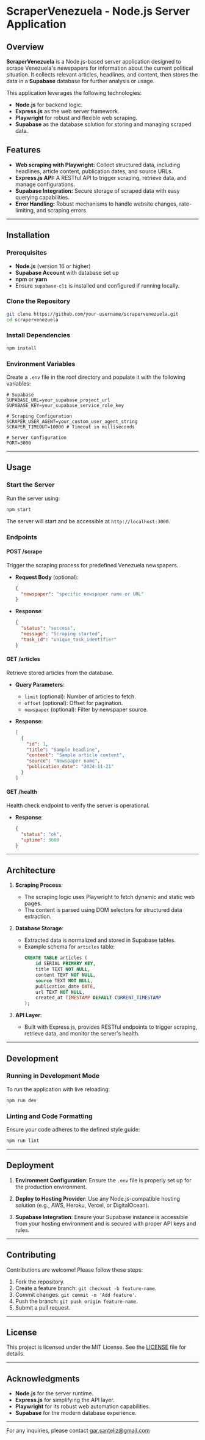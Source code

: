 # ScraperVenezuela - Node.js Server Application

## Overview

**ScraperVenezuela** is a Node.js-based server application designed to scrape Venezuela's newspapers for information about the current political situation. It collects relevant articles, headlines, and content, then stores the data in a **Supabase** database for further analysis or usage.

This application leverages the following technologies:

- **Node.js** for backend logic.
- **Express.js** as the web server framework.
- **Playwright** for robust and flexible web scraping.
- **Supabase** as the database solution for storing and managing scraped data.

## Features

- **Web scraping with Playwright:** Collect structured data, including headlines, article content, publication dates, and source URLs.
- **Express.js API:** A RESTful API to trigger scraping, retrieve data, and manage configurations.
- **Supabase Integration:** Secure storage of scraped data with easy querying capabilities.
- **Error Handling:** Robust mechanisms to handle website changes, rate-limiting, and scraping errors.

---

## Installation

### Prerequisites

- **Node.js** (version 16 or higher)
- **Supabase Account** with database set up
- **npm** or **yarn**
- Ensure `supabase-cli` is installed and configured if running locally.

### Clone the Repository

```bash
git clone https://github.com/your-username/scrapervenezuela.git
cd scrapervenezuela
```

### Install Dependencies

```bash
npm install
```

### Environment Variables

Create a `.env` file in the root directory and populate it with the following variables:

```env
# Supabase
SUPABASE_URL=your_supabase_project_url
SUPABASE_KEY=your_supabase_service_role_key

# Scraping Configuration
SCRAPER_USER_AGENT=your_custom_user_agent_string
SCRAPER_TIMEOUT=10000 # Timeout in milliseconds

# Server Configuration
PORT=3000
```

---

## Usage

### Start the Server

Run the server using:

```bash
npm start
```

The server will start and be accessible at `http://localhost:3000`.

### Endpoints

#### **POST /scrape**

Trigger the scraping process for predefined Venezuela newspapers.

- **Request Body** (optional):
  ```json
  {
    "newspaper": "specific newspaper name or URL"
  }
  ```

- **Response**:
  ```json
  {
    "status": "success",
    "message": "Scraping started",
    "task_id": "unique_task_identifier"
  }
  ```

#### **GET /articles**

Retrieve stored articles from the database.

- **Query Parameters**:
  - `limit` (optional): Number of articles to fetch.
  - `offset` (optional): Offset for pagination.
  - `newspaper` (optional): Filter by newspaper source.

- **Response**:
  ```json
  [
    {
      "id": 1,
      "title": "Sample headline",
      "content": "Sample article content",
      "source": "Newspaper name",
      "publication_date": "2024-11-21"
    }
  ]
  ```

#### **GET /health**

Health check endpoint to verify the server is operational.

- **Response**:
  ```json
  {
    "status": "ok",
    "uptime": 3600
  }
  ```

---

## Architecture

1. **Scraping Process**:
   - The scraping logic uses Playwright to fetch dynamic and static web pages.
   - The content is parsed using DOM selectors for structured data extraction.

2. **Database Storage**:
   - Extracted data is normalized and stored in Supabase tables.
   - Example schema for `articles` table:
     ```sql
     CREATE TABLE articles (
         id SERIAL PRIMARY KEY,
         title TEXT NOT NULL,
         content TEXT NOT NULL,
         source TEXT NOT NULL,
         publication_date DATE,
         url TEXT NOT NULL,
         created_at TIMESTAMP DEFAULT CURRENT_TIMESTAMP
     );
     ```

3. **API Layer**:
   - Built with Express.js, provides RESTful endpoints to trigger scraping, retrieve data, and monitor the server's health.

---

## Development

### Running in Development Mode

To run the application with live reloading:

```bash
npm run dev
```

### Linting and Code Formatting

Ensure your code adheres to the defined style guide:

```bash
npm run lint
```

---

## Deployment

1. **Environment Configuration**:
   Ensure the `.env` file is properly set up for the production environment.

2. **Deploy to Hosting Provider**:
   Use any Node.js-compatible hosting solution (e.g., AWS, Heroku, Vercel, or DigitalOcean).

3. **Supabase Integration**:
   Ensure your Supabase instance is accessible from your hosting environment and is secured with proper API keys and rules.

---

## Contributing

Contributions are welcome! Please follow these steps:

1. Fork the repository.
2. Create a feature branch: `git checkout -b feature-name`.
3. Commit changes: `git commit -m 'Add feature'`.
4. Push the branch: `git push origin feature-name`.
5. Submit a pull request.

---

## License

This project is licensed under the MIT License. See the [LICENSE](./LICENSE) file for details.

---

## Acknowledgments

- **Node.js** for the server runtime.
- **Express.js** for simplifying the API layer.
- **Playwright** for its robust web automation capabilities.
- **Supabase** for the modern database experience.

---

For any inquiries, please contact gar.santeliz@gmail.com
